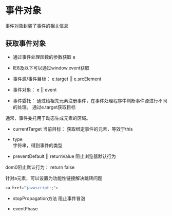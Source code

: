 # 事件对象

事件对象封装了事件的相关信息

##  获取事件对象

- 通过事件处理函数的参数获取  e
- IE8及以下可以通过window.event获取

- 事件源/事件目标： e.target  || e.srcElement
- 事件对象： e || event

- 事件委托： 通过给祖先元素注册事件，在事件处理程序中判断事件源进行不同的处理。
通过e.target获取目标

通常，事件委托用于动态生成元素的区域。

- currentTarget
当前目标： 获取绑定事件的元素，等效于this 

- type  
字符串，得到事件的类型

- preventDefault || returnValue
阻止浏览器默认行为

dom0阻止默认行为： return false 

针对a元素，可以设置为功能性链接解决跳转问题
```js
<a href="javascript:;">
```

- stopPropagation方法
阻止事件冒泡


- eventPhase

